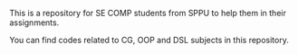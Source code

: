 This is a repository for SE COMP students from SPPU to help them in their assignments.

You can find codes related to CG, OOP and DSL subjects in this repository.

